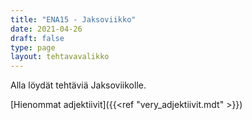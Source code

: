 ```yaml
---
title: "ENA15 - Jaksoviikko"
date: 2021-04-26
draft: false
type: page
layout: tehtavavalikko
---
```


Alla löydät tehtäviä Jaksoviikolle.

[Hienommat adjektiivit]({{<ref "very_adjektiivit.mdt" >}})